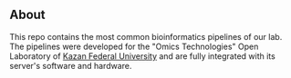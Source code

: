 ## About
This repo contains the most common bioinformatics pipelines of our lab. 
The pipelines were developed for the "Omics Technologies" Open Laboratory of [Kazan Federal University](https://kpfu.ru/eng) and are fully integrated with its server's software and hardware.
